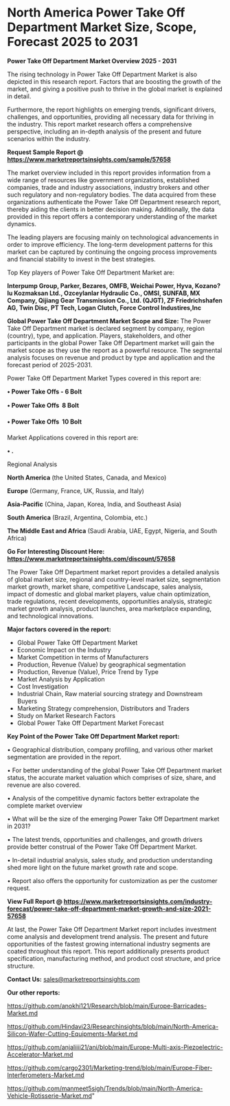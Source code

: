 # North America Power Take Off Department Market Size, Scope, Forecast 2025 to 2031

<Strong> Power Take Off Department Market Overview 2025 - 2031</strong>

The rising technology in Power Take Off Department Market is also depicted in this research report. Factors that are boosting the growth of the market, and giving a positive push to thrive in the global market is explained in detail.

Furthermore, the report highlights on emerging trends, significant drivers, challenges, and opportunities, providing all necessary data for thriving in the industry. This report market research offers a comprehensive perspective, including an in-depth analysis of the present and future scenarios within the industry.

<strong>Request Sample Report @ <a href=https://www.marketreportsinsights.com/sample/57658>https://www.marketreportsinsights.com/sample/57658</a></strong>

The market overview included in this report provides information from a wide range of resources like government organizations, established companies, trade and industry associations, industry brokers and other such regulatory and non-regulatory bodies. The data acquired from these organizations authenticate the Power Take Off Department research report, thereby aiding the clients in better decision making. Additionally, the data provided in this report offers a contemporary understanding of the market dynamics.

The leading players are focusing mainly on technological advancements in order to improve efficiency. The long-term development patterns for this market can be captured by continuing the ongoing process improvements and financial stability to invest in the best strategies.

Top Key players of Power Take Off Department Market are:

<strong>Interpump Group, Parker, Bezares, OMFB, Weichai Power, Hyva, Kozano?lu Kozmaksan Ltd., Ozceylanlar Hydraulic Co., OMSI, SUNFAB, MX Company, Qijiang Gear Transmission Co., Ltd. (QJGT), ZF Friedrichshafen AG, Twin Disc, PT Tech, Logan Clutch, Force Control Industires,Inc</strong>

<strong><b>Global Power Take Off Department Market Scope and Size:</b></strong>
The Power Take Off Department market is declared segment by company, region (country), type, and application. Players, stakeholders, and other participants in the global Power Take Off Department market will gain the market scope as they use the report as a powerful resource. The segmental analysis focuses on revenue and product by type and application and the forecast period of 2025-2031.

Power Take Off Department Market Types covered in this report are:

<strong>• Power Take Offs - 6 Bolt

• Power Take Offs  8 Bolt

• Power Take Offs  10 Bolt</strong>

Market Applications covered in this report are:

<strong>• .</strong> 

Regional Analysis

<strong>North America</strong> (the United States, Canada, and Mexico)

<strong>Europe</strong> (Germany, France, UK, Russia, and Italy)

<strong>Asia-Pacific</strong> (China, Japan, Korea, India, and Southeast Asia)

<strong>South America</strong> (Brazil, Argentina, Colombia, etc.)

<strong>The Middle East and Africa</strong> (Saudi Arabia, UAE, Egypt, Nigeria, and South Africa)

<strong>Go For Interesting Discount Here: <a href=https://www.marketreportsinsights.com/discount/57658>https://www.marketreportsinsights.com/discount/57658</a></strong>

The Power Take Off Department market report provides a detailed analysis of global market size, regional and country-level market size, segmentation market growth, market share, competitive Landscape, sales analysis, impact of domestic and global market players, value chain optimization, trade regulations, recent developments, opportunities analysis, strategic market growth analysis, product launches, area marketplace expanding, and technological innovations.

<strong><b>Major factors covered in the report:</b></strong>
<ul>
  <li>Global Power Take Off Department Market </li>
  <li>Economic Impact on the Industry</li>
  <li>Market Competition in terms of Manufacturers</li>
  <li>Production, Revenue (Value) by geographical segmentation</li>
  <li>Production, Revenue (Value), Price Trend by Type</li>
  <li>Market Analysis by Application</li>
  <li>Cost Investigation</li>
  <li>Industrial Chain, Raw material sourcing strategy and Downstream Buyers</li>
  <li>Marketing Strategy comprehension, Distributors and Traders</li>
  <li>Study on Market Research Factors</li>
  <li>Global Power Take Off Department Market Forecast</li>
</ul>

<strong><b>Key Point of the Power Take Off Department Market report:</b></strong>

• Geographical distribution, company profiling, and various other market segmentation are provided in the report.

• For better understanding of the global Power Take Off Department market status, the accurate market valuation which comprises of size, share, and revenue are also covered.

• Analysis of the competitive dynamic factors better extrapolate the complete market overview

• What will be the size of the emerging Power Take Off Department market in 2031?

• The latest trends, opportunities and challenges, and growth drivers provide better construal of the Power Take Off Department Market.

• In-detail industrial analysis, sales study, and production understanding shed more light on the future market growth rate and scope.

• Report also offers the opportunity for customization as per the customer request.

<strong><b>View Full Report @ <a href=https://www.marketreportsinsights.com/industry-forecast/power-take-off-department-market-growth-and-size-2021-57658>https://www.marketreportsinsights.com/industry-forecast/power-take-off-department-market-growth-and-size-2021-57658</a></b></strong>


At last, the Power Take Off Department Market report includes investment come analysis and development trend analysis. The present and future opportunities of the fastest growing international industry segments are coated throughout this report. This report additionally presents product specification, manufacturing method, and product cost structure, and price structure.

<strong>Contact Us:</strong>
sales@marketreportsinsights.com

<strong>Our other reports:</strong>

<a href=https://github.com/anokhi121/Research/blob/main/Europe-Barricades-Market.md>https://github.com/anokhi121/Research/blob/main/Europe-Barricades-Market.md</a>

<a href=https://github.com/Hindavi23/Researchinsights/blob/main/North-America-Silicon-Wafer-Cutting-Equipments-Market.md>https://github.com/Hindavi23/Researchinsights/blob/main/North-America-Silicon-Wafer-Cutting-Equipments-Market.md</a>

<a href=https://github.com/anjaliiii21/ani/blob/main/Europe-Multi-axis-Piezoelectric-Accelerator-Market.md>https://github.com/anjaliiii21/ani/blob/main/Europe-Multi-axis-Piezoelectric-Accelerator-Market.md</a>

<a href=https://github.com/cargo2301/Marketing-trend/blob/main/Europe-Fiber-Interferometers-Market.md>https://github.com/cargo2301/Marketing-trend/blob/main/Europe-Fiber-Interferometers-Market.md</a>

<a href=https://github.com/manmeet5sigh/Trends/blob/main/North-America-Vehicle-Rotisserie-Market.md>https://github.com/manmeet5sigh/Trends/blob/main/North-America-Vehicle-Rotisserie-Market.md</a>"

